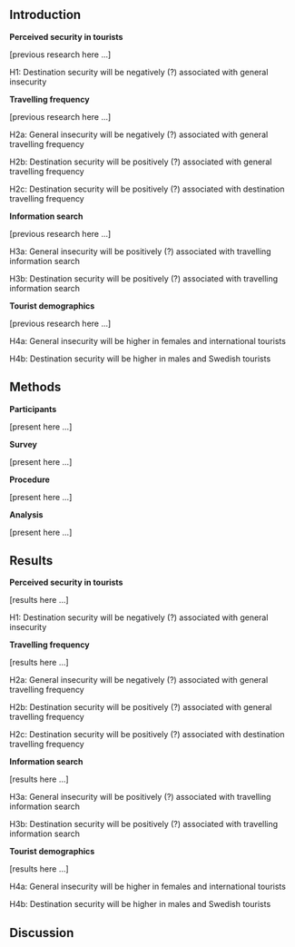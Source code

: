 Introduction
------------

**Perceived security in tourists**

\[previous research here \...\]

H1: Destination security will be negatively (?) associated with general insecurity

**Travelling frequency**

\[previous research here \...\]

H2a: General insecurity will be negatively (?) associated with general travelling frequency

H2b: Destination security will be positively (?) associated with general travelling frequency

H2c: Destination security will be positively (?) associated with destination travelling frequency

**Information search**

\[previous research here \...\]

H3a: General insecurity will be positively (?) associated with travelling information search

H3b: Destination security will be positively (?) associated with travelling information search

**Tourist demographics**

\[previous research here \...\]

H4a: General insecurity will be higher in females and international tourists

H4b: Destination security will be higher in males and Swedish tourists

Methods
-------

**Participants**

\[present here \...\]

**Survey**

\[present here \...\]

**Procedure**

\[present here \...\]

**Analysis**

\[present here \...\]

Results
-------

**Perceived security in tourists**

\[results here \...\]

H1: Destination security will be negatively (?) associated with general insecurity

**Travelling frequency**

\[results here \...\]

H2a: General insecurity will be negatively (?) associated with general travelling frequency

H2b: Destination security will be positively (?) associated with general travelling frequency

H2c: Destination security will be positively (?) associated with destination travelling frequency

**Information search**

\[results here \...\]

H3a: General insecurity will be positively (?) associated with travelling information search

H3b: Destination security will be positively (?) associated with travelling information search

**Tourist demographics**

\[results here \...\]

H4a: General insecurity will be higher in females and international tourists

H4b: Destination security will be higher in males and Swedish tourists

Discussion
----------
